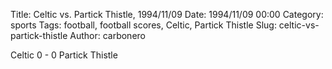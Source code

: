 Title: Celtic vs. Partick Thistle, 1994/11/09
Date: 1994/11/09 00:00
Category: sports
Tags: football, football scores, Celtic, Partick Thistle
Slug: celtic-vs-partick-thistle
Author: carbonero


Celtic 0 - 0 Partick Thistle
